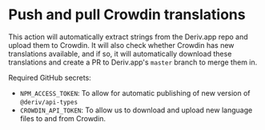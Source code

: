 # Push and pull Crowdin translations

This action will automatically extract strings from the Deriv.app repo and upload them to Crowdin. It will also check whether Crowdin has new translations available, and if so, it will automatically download these translations and create a PR to Deriv.app's `master` branch to merge them in.

Required GitHub secrets:

-   `NPM_ACCESS_TOKEN`: To allow for automatic publishing of new version of `@deriv/api-types`
-   `CROWDIN_API_TOKEN`: To allow us to download and upload new language files to and from Crowdin.
